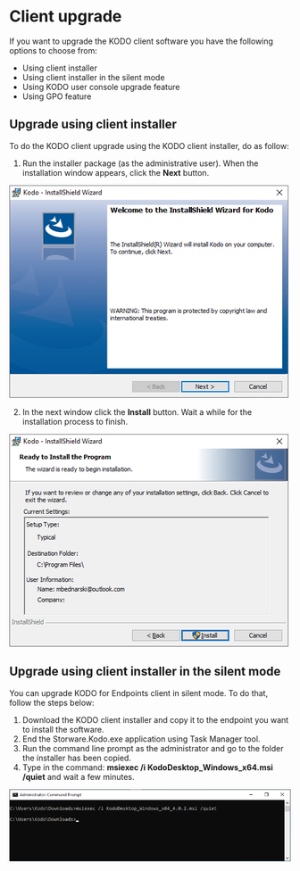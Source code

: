 # Client upgrade

If you want to upgrade the KODO client software you have the following options to choose from:

* Using client installer 
* Using client installer in the silent mode
* Using KODO user console upgrade feature
* Using GPO feature

## Upgrade using client installer 

To do the KODO client upgrade using the KODO client installer, do as follow:

1. Run the installer package \(as the administrative user\). When the installation window appears, click the **Next** button.

![](../../.gitbook/assets/image%20%28135%29.png)

2. In the next window click the **Install** button. Wait a while for the installation process to finish. 

![](../../.gitbook/assets/image%20%28144%29.png)

## Upgrade using client installer in the silent mode

You can upgrade KODO for Endpoints client in silent mode. To do that, follow the steps below:

1. Download the KODO client installer and copy it to the endpoint you want to install the software.
2. End the Storware.Kodo.exe application using Task Manager tool.
3. Run the command line prompt as the administrator and go to the folder the installer has been copied. 
4. Type in the command: **msiexec /i KodoDesktop\_Windows\_x64.msi /quiet** and wait a few minutes.

![](../../.gitbook/assets/image%20%28140%29.png)











